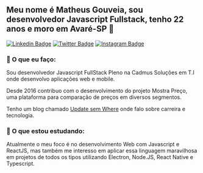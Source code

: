 ## Meu nome é Matheus Gouveia, sou desenvolvedor Javascript Fullstack, tenho 22 anos e moro em Avaré-SP 👋
[![Linkedin Badge](https://img.shields.io/badge/-LinkedIn-blue?style=flat-square&logo=Linkedin&logoColor=white&link=https://www.linkedin.com/in/matheus-gouveia-a5436b113/)](https://www.linkedin.com/in/matheus-gouveia-a5436b113/)
[![Twitter Badge](https://img.shields.io/badge/-Twitter-1ca0f1?style=flat-square&labelColor=1ca0f1&logo=twitter&logoColor=white&link=https://twitter.com/lgdbittencourt)](https://twitter.com/matheeusgouveia)
[![Instagram Badge](https://img.shields.io/badge/-Instagram-C13584?style=flat-square&labelColor=C13584&logo=instagram&logoColor=white&link=https://www.instagram.com/maatheusgouveia/)](https://www.instagram.com/maatheusgouveia/)

### 💬 O que eu faço:

Sou desenvolvedor Javascript FullStack Pleno na Cadmus Soluções em T.I onde desenvolvo aplicações web e mobile.

Desde 2016 contribuo com o desenvolvimento do projeto Mostra Preço, uma plataforma para comparação de preços em diversos segmentos.

Tenho um blog chamado [Update sem Where](https://updatesemwhere.com.br/) onde falo sobre carreira e tecnologia.

### 🔭 O que estou estudando:

Atualmente o meu foco é no desenvolvimento Web com Javascript e ReactJS, mas também me interesso em aplicar essa linguagem maravilhosa em projetos de todos os tipos utilizando Electron, Node.JS, React Native e Typescript.
